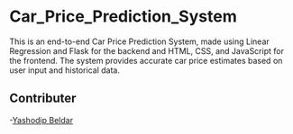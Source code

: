 # Car_Price_Prediction_System
This is an end-to-end Car Price Prediction System, made using Linear Regression and Flask for the backend and HTML, CSS, and JavaScript for the frontend. The system provides accurate car price estimates based on user input and historical data. 
## Contributer
-[Yashodip Beldar](https://github.com/Mr-Yash-beldar)